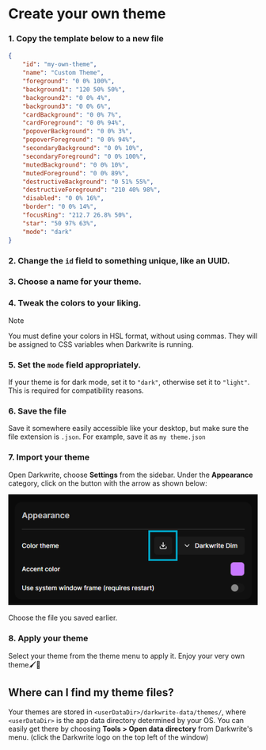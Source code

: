 # Create your own theme

### 1. Copy the template below to a new file

```json
{
    "id": "my-own-theme",
    "name": "Custom Theme",
    "foreground": "0 0% 100%",
    "background1": "120 50% 50%",
    "background2": "0 0% 4%",
    "background3": "0 0% 6%",
    "cardBackground": "0 0% 7%",
    "cardForeground": "0 0% 94%",
    "popoverBackground": "0 0% 3%",
    "popoverForeground": "0 0% 94%",
    "secondaryBackground": "0 0% 10%",
    "secondaryForeground": "0 0% 100%",
    "mutedBackground": "0 0% 10%",
    "mutedForeground": "0 0% 89%",
    "destructiveBackground": "0 51% 55%",
    "destructiveForeground": "210 40% 98%",
    "disabled": "0 0% 16%",
    "border": "0 0% 14%",
    "focusRing": "212.7 26.8% 50%",
    "star": "50 97% 63%",
    "mode": "dark"
}
```

### 2. Change the `id` field to something unique, like an UUID.

### 3. Choose a name for your theme.

### 4. Tweak the colors to your liking.

> [!NOTE]
> You must define your colors in HSL format, without using commas. They will be assigned to CSS variables when Darkwrite is running.

### 5. Set the `mode` field appropriately.

If your theme is for dark mode, set it to `"dark"`, otherwise set it to `"light"`. This is required for compatibility reasons.

### 6. Save the file

Save it somewhere easily accessible like your desktop, but make sure the file extension is `.json`. For example, save it as `my theme.json`

### 7. Import your theme

Open Darkwrite, choose **Settings** from the sidebar. Under the **Appearance** category, click on the button with the arrow as shown below:

![](assets/import-theme.png)

Choose the file you saved earlier.

### 8. Apply your theme

Select your theme from the theme menu to apply it. Enjoy your very own theme🖌️🎨

## Where can I find my theme files?

Your themes are stored in `<userDataDir>/darkwrite-data/themes/`, where `<userDataDir>` is the app data directory determined by your OS. You can easily get there by choosing **Tools > Open data directory** from Darkwrite's menu. (click the Darkwrite logo on the top left of the window)

